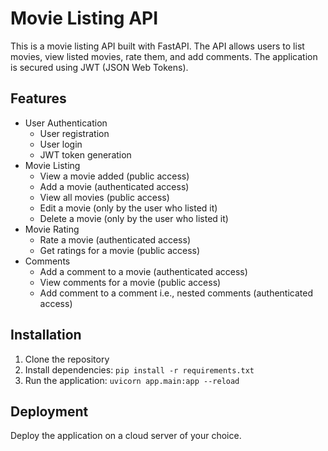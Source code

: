 # Movie Listing API

This is a movie listing API built with FastAPI. The API allows users to list movies, view listed movies, rate them, and add comments. The application is secured using JWT (JSON Web Tokens).

## Features

- User Authentication
  - User registration
  - User login
  - JWT token generation
- Movie Listing
  - View a movie added (public access)
  - Add a movie (authenticated access)
  - View all movies (public access)
  - Edit a movie (only by the user who listed it)
  - Delete a movie (only by the user who listed it)
- Movie Rating
  - Rate a movie (authenticated access)
  - Get ratings for a movie (public access)
- Comments
  - Add a comment to a movie (authenticated access)
  - View comments for a movie (public access)
  - Add comment to a comment i.e., nested comments (authenticated access)

## Installation

1. Clone the repository
2. Install dependencies: `pip install -r requirements.txt`
3. Run the application: `uvicorn app.main:app --reload`

## Deployment

Deploy the application on a cloud server of your choice.
